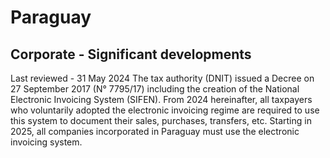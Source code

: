 # Paraguay
## Corporate - Significant developments
Last reviewed - 31 May 2024
The tax authority (DNIT) issued a Decree on 27 September 2017 (N° 7795/17) including the creation of the National Electronic Invoicing System (SIFEN). From 2024 hereinafter, all taxpayers who voluntarily adopted the electronic invoicing regime are required to use this system to document their sales, purchases, transfers, etc. Starting in 2025, all companies incorporated in Paraguay must use the electronic invoicing system.

